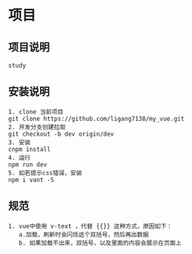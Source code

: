 # 项目

## 项目说明
    study

## 安装说明
    1. clone 当前项目
    git clone https://github.com/ligang7138/my_vue.git
    2. 开发分支创建拉取
    git checkout -b dev origin/dev
    3. 安装
    cnpm install
    4. 运行
    npm run dev
    5. 如若提示css错误，安装
    npm i vant -S

## 规范
    1. vue中使用 v-text ，代替 {{}} 这种方式，原因如下：
       a.加载，刷新时会闪烁这个双括号，然后再出数据
       b. 如果加载不出来，双括号，以及里面的内容会展示在页面上

